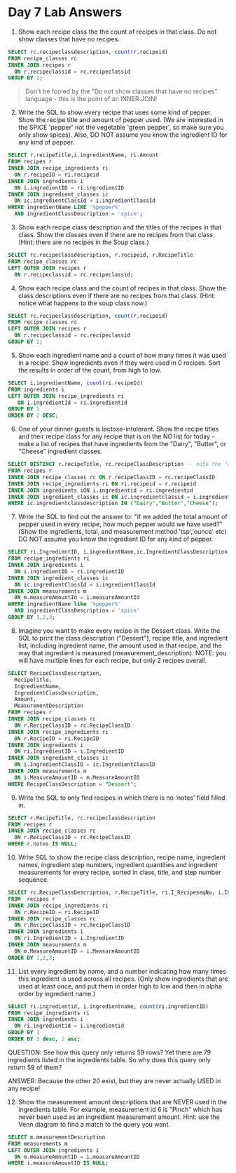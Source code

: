 # Day 7 Lab Answers
1. Show each recipe class the the count of recipes in that class. Do not show classes that have no recipes.

```sql
SELECT rc.recipeclassdescription, count(r.recipeid) 
FROM recipe_classes rc
INNER JOIN recipes r
  ON r.recipeclassid = rc.recipeclassid
GROUP BY 1;
```

> Don't be fooled by the "Do not show classes that have no recipes" language - this is the point of an INNER JOIN!

2. Write the SQL to show every recipe that uses some kind of pepper. Show the recipe title and amount of pepper used. (We are interested in the SPICE 'pepper' not the vegetable 'green pepper', so make sure you only show spices). Also, DO NOT assume you know the ingredient ID for any kind of pepper.
```sql
SELECT r.recipeTitle,i.ingredientName, ri.Amount
FROM recipes r 
INNER JOIN recipe_ingredients ri 
  ON r.recipeID = ri.recipeid 
INNER JOIN ingredients i 
  ON i.ingredientID = ri.ingredientID 
INNER JOIN ingredient_classes ic 
  ON ic.ingredientClassId = i.ingredientClassId 
WHERE ingredientName LIKE '%pepper%' 
  AND ingredientClassDescription = 'spice';
```

3. Show each recipe class description and the titles of the recipes in that class. Show the classes even if there are no recipes from that class. (Hint: there are no recipes in the Soup class.)
```sql
SELECT rc.recipeclassdescription, r.recipeid, r.RecipeTitle 
FROM recipe_classes rc 
LEFT OUTER JOIN recipes r 
  ON r.recipeclassid = rc.recipeclassid;
```
4. Show each recipe class and the count of recipes in that class. Show the class descriptions even if there are no recipes from that class. (Hint: notice what happens to the soup class now.)
```sql
SELECT rc.recipeclassdescription, count(r.recipeid) 
FROM recipe_classes rc
LEFT OUTER JOIN recipes r
  ON r.recipeclassid = rc.recipeclassid
GROUP BY 1;
```
5. Show each ingredient name and a count of how many times it was used in a recipe. Show ingredients even if they were used in 0 recipes. Sort the results in order of the count, from high to low.
```sql
SELECT i.ingredientName, count(ri.recipeId)
FROM ingredients i
LEFT OUTER JOIN recipe_ingredients ri
   ON i.ingredientId = ri.ingredientid
GROUP BY 1
ORDER BY 2 DESC;
```
6. One of your dinner guests is lactose-intolerant. Show the recipe titles and their recipe class for any recipe that is on the NO list for today  - make a list of recipes that have ingredients from the "Dairy", "Butter", or "Cheese" ingredient classes.
```sql
SELECT DISTINCT r.recipeTitle, rc.recipeClassDescription -- note the "distinct" keyword to filter out duplicates
FROM recipes r
INNER JOIN recipe_classes rc ON r.recipeClassID = rc.recipeClassID
INNER JOIN recipe_ingredients ri ON ri.recipeid = r.recipeid
INNER JOIN ingredients iON i.ingredientid = ri.ingredientid
INNER JOIN ingredient_classes ic ON ic.ingredientclassid = i.ingredientclassid
WHERE ic.ingredientclassdescription IN ("Dairy","Butter","Cheese");
```
7. Write the SQL to find out the answer to: "if we added the total amount of pepper used in every recipe, how much pepper would we have used?" (Show the ingredients, total, and measurement method 'tsp','ounce' etc) DO NOT assume you know the ingredient ID for any kind of pepper.
```sql
SELECT ri.IngredientID, i.ingredientName,ic.IngredientClassDescription , m.measurementDescription, sum(amount)
FROM recipe_ingredients ri 
INNER JOIN ingredients i 
  ON i.ingredientID = ri.ingredientID 
INNER JOIN ingredient_classes ic 
  ON ic.ingredientClassId = i.ingredientClassId 
INNER JOIN measurements m 
  ON m.measureAmountId = i.measureAmountId
WHERE ingredientName like '%pepper%' 
  AND ingredientClassDescription = 'spice'
GROUP BY 1,2,3;
```
8. Imagine you want to make every recipe in the Dessert class. Write the SQL to print the class description ("Dessert"), recipe title, and ingredient list, including ingredient name, the amount used in that recipe, and the way that ingredient is measured (measurement_description). NOTE: you will have multiple lines for each recipe, but only 2 recipes overall.
```sql
SELECT RecipeClassDescription, 
  RecipeTitle, 
  IngredientName, 
  IngredientClassDescription, 
  Amount, 
  MeasurementDescription
FROM recipes r
INNER JOIN recipe_classes rc 
  ON r.RecipeClassID = rc.RecipeClassID
INNER JOIN recipe_ingredients ri 
  ON r.RecipeID = ri.RecipeID
INNER JOIN ingredients i 
  ON ri.IngredientID = i.IngredientID
INNER JOIN ingredient_classes ic 
  ON i.IngredientClassID = ic.IngredientClassID
INNER JOIN measurements m 
  ON i.MeasureAmountID = m.MeasureAmountID
WHERE RecipeClassDescription = "Dessert";
```

9. Write the SQL to only find recipes in which there is no 'notes' field filled in.
```sql
SELECT r.RecipeTitle, rc.recipeclassdescription
FROM recipes r
INNER JOIN recipe_classes rc 
  ON r.RecipeClassID = rc.RecipeClassID
WHERE r.notes IS NULL;
```
10. Write SQL to show the recipe class description, recipe name, ingredient names, ingredient step numbers, ingredient quantities and ingredient measurements for every recipe, sorted in class, title, and step number sequence.
```sql
SELECT rc.RecipeClassDescription, r.RecipeTitle, ri.I_RecipeseqNo, i.IngredientName, ri.Amount, m.MeasurementDescription
FROM  recipes r
INNER JOIN recipe_ingredients ri 
  ON r.RecipeID = ri.RecipeID
INNER JOIN recipe_classes rc 
  ON r.RecipeClassID = rc.RecipeClassID
INNER JOIN ingredients i 
  ON ri.IngredientID = i.IngredientID
INNER JOIN measurements m 
  ON m.MeasureAmountID = i.MeasureAmountID
ORDER BY 1,2,3;
```
11. List every ingredient by name, and a number indicating how many times this ingredient is used across all recipes. (Only show ingredients that are used at least once, and put them in order high to low and then in alpha order by ingredient name.)
```sql
SELECT ri.ingredientid, i.ingredientname, count(ri.ingredientID) 
FROM recipe_ingredients ri
INNER JOIN ingredients i 
  ON ri.ingredientid = i.ingredientid
GROUP BY 1
ORDER BY 3 desc, 2 asc;
```
QUESTION: See how this query only returns 59 rows? Yet there are 79 ingredients listed in the ingredients table. So why does this query only return 59 of them? 

ANSWER: Because the other 20 exist, but they are never actually USED in any recipe!

12. Show the measurement amount descriptions that are NEVER used in the ingredients table. For example, measurement id 6 is "Pinch" which has never been used as an ingredient measurement amount. Hint: use the Venn diagram to find a match to the query you want.
```sql
SELECT m.measurementDescription
FROM measurements m
LEFT OUTER JOIN ingredients i 
  ON m.measureAmountID = i.measureAmountID
WHERE i.measureAmountID IS NULL;
```
